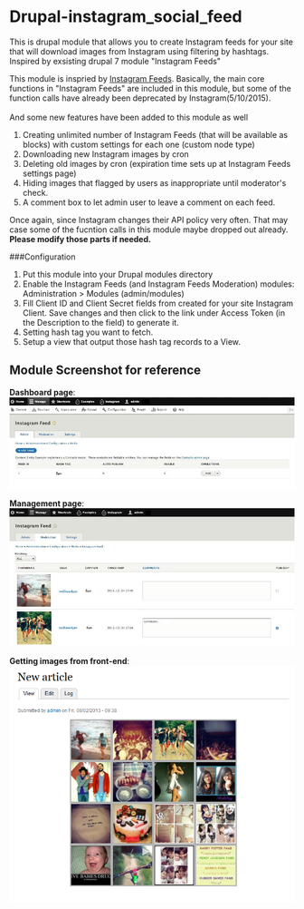 # Drupal-instagram_social_feed
This is drupal module that allows you to create Instagram feeds for your site that will download images from Instagram using filtering by hashtags.  Inspired by exsisting drupal 7 module "Instagram Feeds"

This module is inspried by <a href="https://www.drupal.org/project/instagram_feeds" target="_blank">Instagram Feeds</a>. 
Basically, the main core functions in "Instagram Feeds" are included in this module, but some of the function calls have already been deprecated by Instagram(5/10/2015).<br/><br/>
And some new features have been added to this module as well<br/>
1. Creating unlimited number of Instagram Feeds (that will be available as blocks) with custom settings for each one (custom node type)<br/>
2. Downloading new Instagram images by cron<br/>
3. Deleting old images by cron (expiration time sets up at Instagram Feeds settings page)<br/>
4. Hiding images that flagged by users as inappropriate until moderator's check.<br/>
5. A comment box to let admin user to leave a comment on each feed.<br/>

Once again, since Instagram changes their API policy very often. That may case some of the fucntion calls in this module maybe dropped out already.<br/>
**Please modify those parts if needed.**

###Configuration
1. Put this module into your Drupal modules directory
2. Enable the Instagram Feeds (and Instagram Feeds Moderation) modules: Administration > Modules (admin/modules)
3. Fill Client ID and Client Secret fields from created for your site Instagram Client. Save changes and then click to the link under Access Token (in the Description to the field) to generate it.
4. Setting hash tag you want to fetch.
5. Setup a view that output those hash tag records to a View.

Module Screenshot for reference
---
**Dashboard page**:<br/>
![Dashboard page](https://github.com/saitai0802/Drupal-instagram_social_feed/blob/master/img/Step1.JPG)

**Management page**:<br/>
![Management page](https://github.com/saitai0802/Drupal-instagram_social_feed/blob/master/img/Step2.JPG)

**Getting images from front-end**:<br/>
![Front-end](https://github.com/saitai0802/Drupal-instagram_social_feed/blob/master/img/Step3.png)

